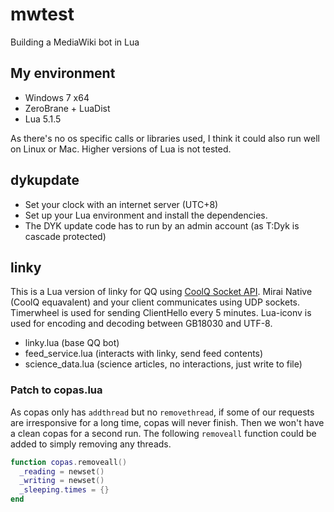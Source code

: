 # mwtest
Building a MediaWiki bot in Lua

## My environment
- Windows 7 x64
- ZeroBrane + LuaDist
- Lua 5.1.5

As there's no os specific calls or libraries used, I think it could also run well on Linux or Mac. Higher versions of Lua is not tested.

## dykupdate
- Set your clock with an internet server (UTC+8)
- Set up your Lua environment and install the dependencies.
- The DYK update code has to run by an admin account (as T:Dyk is cascade protected)

## linky
This is a Lua version of linky for QQ using [CoolQ Socket API](https://github.com/mrhso/cqsocketapi). Mirai Native (CoolQ equavalent) and your client communicates using UDP sockets. Timerwheel is used for sending ClientHello every 5 minutes. Lua-iconv is used for encoding and decoding between GB18030 and UTF-8.
- linky.lua (base QQ bot)
- feed_service.lua (interacts with linky, send feed contents)
- science_data.lua (science articles, no interactions, just write to file)

### Patch to copas.lua
As copas only has `addthread` but no `removethread`, if some of our requests are irresponsive for a long time, copas will never finish. Then we won't have a clean copas for a second run. The following `removeall` function could be added to simply removing any threads.
```lua
function copas.removeall()
  _reading = newset()
  _writing = newset()
  _sleeping.times = {}
end
```
